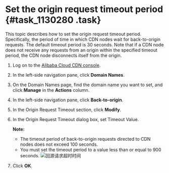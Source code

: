 # Set the origin request timeout period {#task_1130280 .task}

This topic describes how to set the origin request timeout period. Specifically, the period of time in which CDN nodes wait for back-to-origin requests. The default timeout period is 30 seconds. Note that if a CDN node does not receive any requests from an origin within the specified timeout period, the CDN node disconnects itself from the origin.

1.  Log on to the [Alibaba Cloud CDN console](https://cdn.console.aliyun.com/overview).
2.  In the left-side navigation pane, click **Domain Names**.
3.  On the Domain Names page, find the domain name you want to set, and click **Manage** in the **Actions** column.
4.  In the left-side navigation pane, click **Back-to-origin**.
5.  In the Origin Request Timeout section, click **Modify**.
6.  In the Origin Request Timeout dialog box, set Timeout Value. 

    **Note:** 

    -   The timeout period of back-to-origin requests directed to CDN nodes does not exceed 100 seconds.
    -   You must set the timeout period to a value less than or equal to 900 seconds.
    ![回源请求超时时间](http://static-aliyun-doc.oss-cn-hangzhou.aliyuncs.com/assets/img/908787/156470703451614_en-US.png)

7.  Click **OK**.

